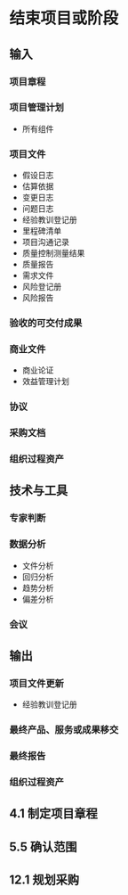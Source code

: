 # 结束项目或阶段

## 输入

### 项目章程

### 项目管理计划

- 所有组件

### 项目文件

- 假设日志
- 估算依据
- 变更日志
- 问题日志
- 经验教训登记册
- 里程碑清单
- 项目沟通记录
- 质量控制测量结果
- 质量报告
- 需求文件
- 风险登记册
- 风险报告

### 验收的可交付成果

### 商业文件

- 商业论证
- 效益管理计划

### 协议

### 采购文档

### 组织过程资产

## 技术与工具

### 专家判断

### 数据分析

- 文件分析
- 回归分析
- 趋势分析
- 偏差分析

### 会议

## 输出

### 项目文件更新

- 经验教训登记册

### 最终产品、服务或成果移交

### 最终报告

### 组织过程资产

## 4.1 制定项目章程

## 5.5 确认范围

## 12.1 规划采购

